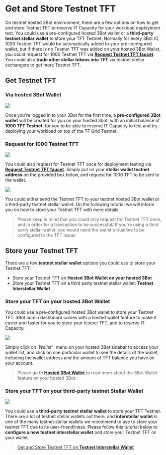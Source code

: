 # Get and Store Testnet TFT 

On testnet hosted 3Bot environment, there are a few options on how to get and store Testnet TFT to reserve IT Capacity for your workload deployment test.  You could use a pre-configured hosted 3Bot wallet or a __third-party testnet stellar wallet__ to store your TFT Testnet. Normally for every 3Bot ID, 1000 Testnet TFT would be automatically added to your pre-configured wallet, but if there is no Testnet TFT was added on your hosted 3Bot Wallet, you could request for 1000 Testnet TFT via [__Request Testnet TFT faucet__](https://gettft.testnet.grid.tf). You could also __trade other stellar tokens into TFT__ via testnet stellar exchangers to get more Testnet TFT.


## Get Testnet TFT

### Via hosted 3Bot Wallet

![](testnet_gettft.png)

Once you're logged in to your 3Bot for the first time, a __pre-configured 3Bot wallet__ will be created for you on your hosted 3bot, with an initial balance of __1000 TFT Testnet__, for you to be able to reserve IT Capacity to test and try deploying your workload on top of the TF Grid Testnet.

### Request for 1000 Testnet TFT 

![](testnet_tft.png)

You could also request for Testnet TFT once for deployment testing via [__Request Testnet TFT faucet__](gettft.testnet.grid.tf). Simply put on your __stellar wallet testnet address__ on the provided box below, and request for 1000 TFT to be sent to the wallet.


![](testnet_tft2.png)

You could either send the Testnet TFT to your testnet hosted 3Bot wallet or a third-party testnet stellar wallet. On the following tutorial we will inform you on how to store your Testnet TFT with more details.

> Please keep in mind that you could only request for Testnet TFT once, and in order for a transaction to be successful/ If you're using a third party stellar wallet, you would need the wallet's trustline to be configured to the TFT issuer. 


## Store your Testnet TFT

There are a few __testnet stellar wallet__ options you could use to store your Testnet TFT:
- Store your Testnet TFT on __Hosted 3Bot Wallet on your hosted 3Bot__
- Store your Testnet TFT on a third party testnet stellar wallet: __Testnet Interstellar Wallet__


### Store your TFT on your hosted 3Bot Wallet

You could use a pre-configured hosted 3Bot wallet to store your Testnet TFT. 3Bot admin dashboard comes with a hosted wallet feature to make it easier and faster for you to store your testnet TFT, and to reserve IT Capacity. 

![](testnet_tft3.png)

Simply click on _'Wallet'__ menu on your hosted 3Bot sidebar to access your wallet list, and click on one particular wallet to see the details of the wallet, including the wallet address and the amount of TFT balance you have on your account.

> Please go to [__Hosted 3Bot Wallet__](3bot_wallet.md) to read more about the 3Bot Wallet feature on your hosted 3Bot.


### Store your TFT on your third-party testnet Stellar Wallet

![](interstellar_start.png)

You could use a __third-party testnet stellar wallet__ to store your TFT Testnet. There are a lot of testnet stellar wallets out there, and __interstellar wallet__ is one of the many testnet stellar wallets we recommend to use to store your testnet TFT due to its user-friendliness. Please follow this tutorial below to __configure a new testnet interstellar wallet__ and store your Testnet TFT on your wallet.

> [Get and Store Testnet TFT on __Testnet Interstellar Wallet__](interstellar_wallet.md)